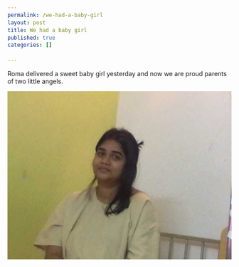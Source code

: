 ```yaml
--- 
permalink: /we-had-a-baby-girl
layout: post
title: We had a baby girl
published: true
categories: []

---
```

Roma delivered a sweet baby girl yesterday and now we are proud parents of two little angels. 

<p></p>
<div class="image"><img src="/images/14092010038.jpg" alt="We had a baby girl" /></div>
